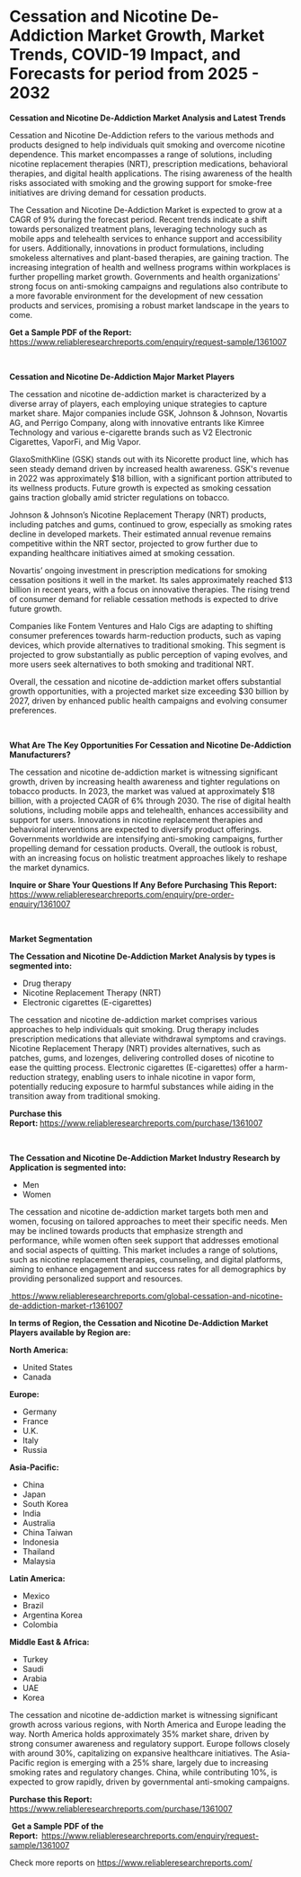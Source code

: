 <p><h1>Cessation and Nicotine De-Addiction Market Growth, Market Trends, COVID-19 Impact, and Forecasts for period from 2025 - 2032</h1></p><p><strong>Cessation and Nicotine De-Addiction Market Analysis and Latest Trends</strong></p>
<p><p>Cessation and Nicotine De-Addiction refers to the various methods and products designed to help individuals quit smoking and overcome nicotine dependence. This market encompasses a range of solutions, including nicotine replacement therapies (NRT), prescription medications, behavioral therapies, and digital health applications. The rising awareness of the health risks associated with smoking and the growing support for smoke-free initiatives are driving demand for cessation products.</p><p>The Cessation and Nicotine De-Addiction Market is expected to grow at a CAGR of 9% during the forecast period. Recent trends indicate a shift towards personalized treatment plans, leveraging technology such as mobile apps and telehealth services to enhance support and accessibility for users. Additionally, innovations in product formulations, including smokeless alternatives and plant-based therapies, are gaining traction. The increasing integration of health and wellness programs within workplaces is further propelling market growth. Governments and health organizations' strong focus on anti-smoking campaigns and regulations also contribute to a more favorable environment for the development of new cessation products and services, promising a robust market landscape in the years to come.</p></p>
<p><strong>Get a Sample PDF of the Report:&nbsp;</strong> <a href="https://www.reliableresearchreports.com/enquiry/request-sample/1361007?utm_campaign=2030&utm_medium=2&utm_source=Github&utm_content=ia&utm_term=22032025&utm_id=cessation-and-nicotine-de-addiction">https://www.reliableresearchreports.com/enquiry/request-sample/1361007</a></p>
<p>&nbsp;</p>
<p><strong>Cessation and Nicotine De-Addiction Major Market Players</strong></p>
<p><p>The cessation and nicotine de-addiction market is characterized by a diverse array of players, each employing unique strategies to capture market share. Major companies include GSK, Johnson & Johnson, Novartis AG, and Perrigo Company, along with innovative entrants like Kimree Technology and various e-cigarette brands such as V2 Electronic Cigarettes, VaporFi, and Mig Vapor.</p><p>GlaxoSmithKline (GSK) stands out with its Nicorette product line, which has seen steady demand driven by increased health awareness. GSK's revenue in 2022 was approximately $18 billion, with a significant portion attributed to its wellness products. Future growth is expected as smoking cessation gains traction globally amid stricter regulations on tobacco.</p><p>Johnson & Johnson’s Nicotine Replacement Therapy (NRT) products, including patches and gums, continued to grow, especially as smoking rates decline in developed markets. Their estimated annual revenue remains competitive within the NRT sector, projected to grow further due to expanding healthcare initiatives aimed at smoking cessation.</p><p>Novartis’ ongoing investment in prescription medications for smoking cessation positions it well in the market. Its sales approximately reached $13 billion in recent years, with a focus on innovative therapies. The rising trend of consumer demand for reliable cessation methods is expected to drive future growth.</p><p>Companies like Fontem Ventures and Halo Cigs are adapting to shifting consumer preferences towards harm-reduction products, such as vaping devices, which provide alternatives to traditional smoking. This segment is projected to grow substantially as public perception of vaping evolves, and more users seek alternatives to both smoking and traditional NRT.</p><p>Overall, the cessation and nicotine de-addiction market offers substantial growth opportunities, with a projected market size exceeding $30 billion by 2027, driven by enhanced public health campaigns and evolving consumer preferences.</p></p>
<p>&nbsp;</p>
<p><strong>What Are The Key Opportunities For Cessation and Nicotine De-Addiction Manufacturers?</strong></p>
<p><p>The cessation and nicotine de-addiction market is witnessing significant growth, driven by increasing health awareness and tighter regulations on tobacco products. In 2023, the market was valued at approximately $18 billion, with a projected CAGR of 6% through 2030. The rise of digital health solutions, including mobile apps and telehealth, enhances accessibility and support for users. Innovations in nicotine replacement therapies and behavioral interventions are expected to diversify product offerings. Governments worldwide are intensifying anti-smoking campaigns, further propelling demand for cessation products. Overall, the outlook is robust, with an increasing focus on holistic treatment approaches likely to reshape the market dynamics.</p></p>
<p><strong>Inquire or Share Your Questions If Any Before Purchasing This Report:</strong> <a href="https://www.reliableresearchreports.com/enquiry/pre-order-enquiry/1361007?utm_campaign=2030&utm_medium=2&utm_source=Github&utm_content=ia&utm_term=22032025&utm_id=cessation-and-nicotine-de-addiction">https://www.reliableresearchreports.com/enquiry/pre-order-enquiry/1361007</a></p>
<p>&nbsp;</p>
<p><strong>Market Segmentation</strong></p>
<p><strong>The Cessation and Nicotine De-Addiction Market Analysis by types is segmented into:</strong></p>
<p><ul><li>Drug therapy</li><li>Nicotine Replacement Therapy (NRT)</li><li>Electronic cigarettes (E-cigarettes)</li></ul></p>
<p><p>The cessation and nicotine de-addiction market comprises various approaches to help individuals quit smoking. Drug therapy includes prescription medications that alleviate withdrawal symptoms and cravings. Nicotine Replacement Therapy (NRT) provides alternatives, such as patches, gums, and lozenges, delivering controlled doses of nicotine to ease the quitting process. Electronic cigarettes (E-cigarettes) offer a harm-reduction strategy, enabling users to inhale nicotine in vapor form, potentially reducing exposure to harmful substances while aiding in the transition away from traditional smoking.</p></p>
<p><strong>Purchase this Report:&nbsp;</strong><a href="https://www.reliableresearchreports.com/purchase/1361007?utm_campaign=2030&utm_medium=2&utm_source=Github&utm_content=ia&utm_term=22032025&utm_id=cessation-and-nicotine-de-addiction">https://www.reliableresearchreports.com/purchase/1361007</a></p>
<p>&nbsp;</p>
<p><strong>The Cessation and Nicotine De-Addiction Market Industry Research by Application is segmented into:</strong></p>
<p><ul><li>Men</li><li>Women</li></ul></p>
<p><p>The cessation and nicotine de-addiction market targets both men and women, focusing on tailored approaches to meet their specific needs. Men may be inclined towards products that emphasize strength and performance, while women often seek support that addresses emotional and social aspects of quitting. This market includes a range of solutions, such as nicotine replacement therapies, counseling, and digital platforms, aiming to enhance engagement and success rates for all demographics by providing personalized support and resources.</p></p>
<p><a href="https://www.reliableresearchreports.com/global-cessation-and-nicotine-de-addiction-market-r1361007?utm_campaign=2030&utm_medium=2&utm_source=Github&utm_content=ia&utm_term=22032025&utm_id=cessation-and-nicotine-de-addiction">&nbsp;https://www.reliableresearchreports.com/global-cessation-and-nicotine-de-addiction-market-r1361007</a></p>
<p><strong>In terms of Region, the Cessation and Nicotine De-Addiction Market Players available by Region are:</strong></p>
<p>
    <p> <strong> North America: </strong>
        <ul>
            <li>United States</li>
            <li>Canada</li>
        </ul>
        </p> 
    <p> <strong> Europe: </strong>
        <ul>
            <li>Germany</li>
            <li>France</li>
            <li>U.K.</li>
            <li>Italy</li>
            <li>Russia</li>
        </ul>
        </p> 
    <p> <strong> Asia-Pacific: </strong>
        <ul>
            <li>China</li>
            <li>Japan</li>
            <li>South Korea</li>
            <li>India</li>
            <li>Australia</li>
            <li>China Taiwan</li>
            <li>Indonesia</li>
            <li>Thailand</li>
            <li>Malaysia</li>
        </ul>
        </p> 
    <p> <strong> Latin America: </strong>
        <ul>
            <li>Mexico</li>
            <li>Brazil</li>
            <li>Argentina Korea</li>
            <li>Colombia</li>
        </ul>
        </p> 
    <p> <strong> Middle East & Africa: </strong>
        <ul>
            <li>Turkey</li>
            <li>Saudi</li>
            <li>Arabia</li>
            <li>UAE</li>
            <li>Korea</li>
        </ul>
    </p>
    </p>
<p><p>The cessation and nicotine de-addiction market is witnessing significant growth across various regions, with North America and Europe leading the way. North America holds approximately 35% market share, driven by strong consumer awareness and regulatory support. Europe follows closely with around 30%, capitalizing on expansive healthcare initiatives. The Asia-Pacific region is emerging with a 25% share, largely due to increasing smoking rates and regulatory changes. China, while contributing 10%, is expected to grow rapidly, driven by governmental anti-smoking campaigns.</p></p>
<p><strong>Purchase this Report: </strong><a href="https://www.reliableresearchreports.com/purchase/1361007?utm_campaign=2030&utm_medium=2&utm_source=Github&utm_content=ia&utm_term=22032025&utm_id=cessation-and-nicotine-de-addiction">https://www.reliableresearchreports.com/purchase/1361007</a></p>
<p>&nbsp;<strong>Get a Sample PDF of the Report:&nbsp;&nbsp;</strong><a href="https://www.reliableresearchreports.com/enquiry/request-sample/1361007?utm_campaign=2030&utm_medium=2&utm_source=Github&utm_content=ia&utm_term=22032025&utm_id=cessation-and-nicotine-de-addiction">https://www.reliableresearchreports.com/enquiry/request-sample/1361007</a></p>
<p><strong></strong></p>
<p>Check more reports on <a href="https://www.reliableresearchreports.com/?utm_campaign=2030&utm_medium=2&utm_source=Github&utm_content=ia&utm_term=22032025&utm_id=cessation-and-nicotine-de-addiction">https://www.reliableresearchreports.com/</a></p>